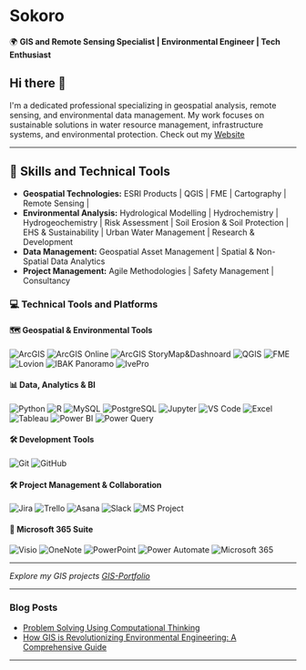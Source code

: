 # Sokoro

🌍 **GIS and Remote Sensing Specialist | Environmental Engineer | Tech Enthusiast**


## Hi there 👋

I'm a dedicated professional specializing in geospatial analysis, remote sensing, and environmental data management. My work focuses on sustainable solutions in water resource management, infrastructure systems, and environmental protection. Check out my [Website](https://sokoro5.wixsite.com/home)

---

## 🔧 Skills and Technical Tools
- **Geospatial Technologies:** ESRI Products | QGIS | FME | Cartography | Remote Sensing |
- **Environmental Analysis:** Hydrological Modelling | Hydrochemistry | Hydrogeochemistry | Risk Assessment | Soil Erosion & Soil Protection | EHS & Sustainability  | Urban Water Management | Research & Development
- **Data Management:** Geospatial Asset Management | Spatial & Non-Spatial Data Analytics 
- **Project Management:** Agile Methodologies | Safety Management | Consultancy

### 💻 Technical Tools and Platforms

#### 🗺️ Geospatial & Environmental Tools
![ArcGIS](https://img.shields.io/badge/ArcGIS-Pro-4479A1?logo=esri&logoColor=white)
![ArcGIS Online](https://img.shields.io/badge/ArcGIS-Online-4479A1?logo=esri&logoColor=white)
![ArcGIS StoryMap&Dashnoard](https://img.shields.io/badge/ArcGIS-StoryMaps|Dashboards-4479A1?logo=esri&logoColor=white)
![QGIS](https://img.shields.io/badge/QGIS-3.28-green?logo=qgis&logoColor=white)
![FME](https://img.shields.io/badge/FME%20Smallworld%20GIS-Data%20Integration-orange?logo=fme&logoColor=white)
![Lovion](https://img.shields.io/badge/Lovion-Asset%20Management-blue)
![IBAK Panoramo](https://img.shields.io/badge/IBAK%20Panoramo-Sewer%20Inspection-lightgrey)
![IvePro](https://img.shields.io/badge/IvePro-Inspection%20Software-blue)

#### 📊 Data, Analytics & BI
![Python](https://img.shields.io/badge/Python-3.10-yellow?logo=python&logoColor=white)
![R](https://img.shields.io/badge/R-4.3.1-blue?logo=r&logoColor=white)
![MySQL](https://img.shields.io/badge/MySQL-Database-4479A1?logo=mysql&logoColor=white)
![PostgreSQL](https://img.shields.io/badge/PostgreSQL-15-blue?logo=postgresql&logoColor=white)
![Jupyter](https://img.shields.io/badge/Jupyter-Notebooks-F37626?logo=jupyter&logoColor=white)
![VS Code](https://img.shields.io/badge/VS%20Code-Development%20Environment-007ACC?logo=visual-studio-code&logoColor=white)
![Excel](https://img.shields.io/badge/Excel-Data%20Analysis-217346?logo=microsoft-excel&logoColor=white)
![Tableau](https://img.shields.io/badge/Tableau-Data%20Visualization-E97627?logo=tableau&logoColor=white)
![Power BI](https://img.shields.io/badge/Power%20BI-Data%20Visualization-F2C811?logo=powerbi&logoColor=white)
![Power Query](https://img.shields.io/badge/Power%20Query-Data%20Transformation-4479A1?logo=microsoft&logoColor=white)

#### 🛠️ Development Tools
![Git](https://img.shields.io/badge/Git-VersionControl-orange?logo=git&logoColor=white)
![GitHub](https://img.shields.io/badge/GitHub-Code%20Hosting-181717?logo=github&logoColor=white)


#### 🛠️ Project Management & Collaboration
![Jira](https://img.shields.io/badge/Jira-Project%20Management-0052CC?logo=jira&logoColor=white)
![Trello](https://img.shields.io/badge/Trello-Task%20Management-0079BF?logo=trello&logoColor=white)
![Asana](https://img.shields.io/badge/Asana-Project%20Management-273347?logo=asana&logoColor=white)
![Slack](https://img.shields.io/badge/Slack-Team%20Communication-4A154B?logo=slack&logoColor=white)
![MS Project](https://img.shields.io/badge/Microsoft%20Project-Project%20Management-0078D7?logo=microsoft-project&logoColor=white)

#### 🧩 Microsoft 365 Suite
![Visio](https://img.shields.io/badge/Visio-Diagramming-3955A3?logo=microsoft&logoColor=white)
![OneNote](https://img.shields.io/badge/OneNote-Digital%20Notebook-80397B?logo=microsoft&logoColor=white)
![PowerPoint](https://img.shields.io/badge/PowerPoint-Presentations-B7472A?logo=microsoft&logoColor=white)
![Power Automate](https://img.shields.io/badge/Power%20Automate-Workflow%20Automation-0078D7?logo=powerautomate&logoColor=white)
![Microsoft 365](https://img.shields.io/badge/Microsoft%20365-Business%20Suite-D83B01?logo=microsoft&logoColor=white)

---
*Explore my GIS projects [GIS-Portfolio](https://sokoro5.wixsite.com/home/gis)*

---

### Blog Posts
- [Problem Solving Using Computational Thinking](https://sokoro5.wixsite.com/home/post/problem-solving-using-computational-thinking)
- [How GIS is Revolutionizing Environmental Engineering: A Comprehensive Guide](https://sokoro5.wixsite.com/home/post/how-gis-is-revolutionizing-environmental-engineering-a-comprehensive-guide)

---



<!--
**zsokoro/zsokoro** is a ✨ _special_ ✨ repository because its `README.md` (this file) appears on your GitHub profile.

Here are some ideas to get you started:

- 🔭 I’m currently working on ...
- 🌱 I’m currently learning ...
- 👯 I’m looking to collaborate on ...
- 🤔 I’m looking for help with ...
- 💬 Ask me about ...
- 📫 How to reach me: ...
- 😄 Pronouns: ...
- ⚡ Fun fact: ...
-->
